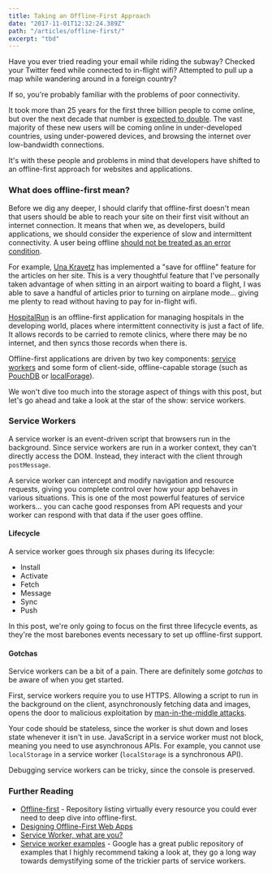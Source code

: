 ```yaml
---
title: Taking an Offline-First Approach
date: "2017-11-01T12:32:24.389Z"
path: "/articles/offline-first/"
excerpt: "tbd"
---
```


Have you ever tried reading your email while riding the subway? Checked your Twitter feed while connected to in-flight wifi? Attempted to pull up a map while wandering around in a foreign country?

If so, you're probably familiar with the problems of poor connectivity.

It took more than 25 years for the first three billion people to come online, but over the next decade that number is [expected to double](http://next3b.com/the-next-3-billion/). The vast majority of these new users will be coming online in under-developed countries, using under-powered devices, and browsing the internet over low-bandwidth connections.

It's with these people and problems in mind that developers have shifted to an offline-first approach for websites and applications.

### What does offline-first mean?

Before we dig any deeper, I should clarify that offline-first doesn't mean that users should be able to reach your site on their first visit without an internet connection. It means that when we, as developers, build applications, we should consider the experience of slow and intermittent connectivity. A user being offline [should not be treated as an error condition](https://alistapart.com/article/offline-first#section5).

For example, [Una Kravetz](https://una.im/save-offline/) has implemented a "save for offline" feature for the articles on her site. This is a very thoughtful feature that I've personally taken advantage of when sitting in an airport waiting to board a flight, I was able to save a handful of articles prior to turning on airplane mode... giving me plenty to read without having to pay for in-flight wifi.

[HospitalRun](http://hospitalrun.io/) is an offline-first application for managing hospitals in the developing world, places where intermittent connectivity is just a fact of life. It allows records to be carried to remote clinics, where there may be no internet, and then syncs those records when there is.

Offline-first applications are driven by two key components: [service workers](https://developer.mozilla.org/en-US/docs/Web/API/Service_Worker_API) and some form of client-side, offline-capable storage (such as [PouchDB](https://pouchdb.com/) or [localForage](https://localforage.github.io/localForage/)).

We won't dive too much into the storage aspect of things with this post, but let's go ahead and take a look at the star of the show: service workers.

### Service Workers

A service worker is an event-driven script that browsers run in the background. Since service workers are run in a worker context, they can't directly access the DOM. Instead, they interact with the client through `postMessage`.

A service worker can intercept and modify navigation and resource requests, giving you complete control over how your app behaves in various situations. This is one of the most powerful features of service workers... you can cache good responses from API requests and your worker can respond with that data if the user goes offline.


#### Lifecycle

A service worker goes through six phases during its lifecycle:

- Install
- Activate
- Fetch
- Message
- Sync
- Push

In this post, we're only going to focus on the first three lifecycle events, as they're the most barebones events necessary to set up offline-first support.

#### Gotchas

Service workers can be a bit of a pain. There are definitely some _gotchas_ to be aware of when you get started.

First, service workers require you to use HTTPS. Allowing a script to run in the background on the client, asynchronously fetching data and images, opens the door to malicious exploitation by [man-in-the-middle attacks](https://www.veracode.com/security/man-middle-attack). 

Your code should be stateless, since the worker is shut down and loses state whenever it isn't in use. JavaScript in a service worker must not block, meaning you need to use asynchronous APIs. For example, you cannot use `localStorage` in a service worker (`localStorage` is a synchronous API).

Debugging service workers can be tricky, since the console is preserved.

### Further Reading
- [Offline-first](https://github.com/pazguille/offline-first) - Repository listing virtually every resource you could ever need to deep dive into offline-first.
- [Designing Offline-First Web Apps](https://alistapart.com/article/offline-first)
- [Service Worker, what are you?](https://medium.com/@kosamari/service-worker-what-are-you-ca0f8df92b65)
- [Service worker examples](https://github.com/GoogleChrome/samples/tree/gh-pages/service-worker) - Google has a great public repository of examples that I highly recommend taking a look at, they go a long way towards demystifying some of the trickier parts of service workers.